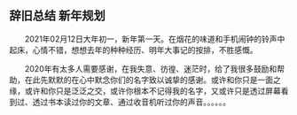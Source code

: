 ## 辞旧总结 新年规划

&emsp;&emsp;2021年02月12日大年初一，新年第一天。在烟花的味道和手机闹钟的铃声中起床，心情不错，想想去年的种种经历、明年大事记的按排，不胜感慨。

&emsp;&emsp;2020年有太多人需要感谢，在我失意、彷徨、迷茫时，给了我很多鼓励和帮助，在此先默默的在心中默念你们的名字致以诚挚的感谢。或许和你只是一面之缘，或许和你只是泛泛之交，或许你根本不记得我的名字，又或许只是透过屏幕看到过、透过书本读过你的文章、通过收音机听过你的声音。。。。。。
